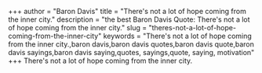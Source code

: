 +++
author = "Baron Davis"
title = "There's not a lot of hope coming from the inner city."
description = "the best Baron Davis Quote: There's not a lot of hope coming from the inner city."
slug = "theres-not-a-lot-of-hope-coming-from-the-inner-city"
keywords = "There's not a lot of hope coming from the inner city.,baron davis,baron davis quotes,baron davis quote,baron davis sayings,baron davis saying,quotes, sayings,quote, saying, motivation"
+++
There's not a lot of hope coming from the inner city.
